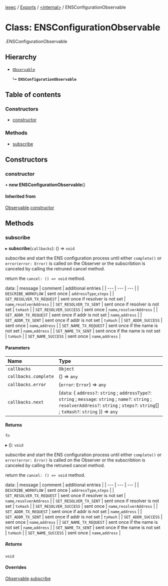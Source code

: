 [iexec](../README.md) / [Exports](../modules.md) / [<internal\>](../modules/internal_.md) / ENSConfigurationObservable

# Class: ENSConfigurationObservable

[<internal>](../modules/internal_.md).ENSConfigurationObservable

## Hierarchy

- [`Observable`](Observable.md)

  ↳ **`ENSConfigurationObservable`**

## Table of contents

### Constructors

- [constructor](internal_.ENSConfigurationObservable.md#constructor)

### Methods

- [subscribe](internal_.ENSConfigurationObservable.md#subscribe)

## Constructors

### constructor

• **new ENSConfigurationObservable**()

#### Inherited from

[Observable](Observable.md).[constructor](Observable.md#constructor)

## Methods

### subscribe

▸ **subscribe**(`callbacks`): () => `void`

subscribe and start the ENS configuration process until either `complete()` or `error(error: Error)` is called on the Observer or the subscribtion is canceled by calling the retruned cancel method.

return the `cancel: () => void` method.

data:
| message | comment | additional entries |
| --- | --- | --- |
| `DESCRIBE_WORKFLOW` | sent once | `addressType`,`steps` |
| `SET_RESOLVER_TX_REQUEST` | sent once if resolver is not set | `name`,`resolverAddress` |
| `SET_RESOLVER_TX_SENT` | sent once if resolver is not set | `txHash` |
| `SET_RESOLVER_SUCCESS` | sent once | `name`,`resolverAddress` |
| `SET_ADDR_TX_REQUEST` | sent once if addr is not set | `name`,`address` |
| `SET_ADDR_TX_SENT` | sent once if addr is not set | `txHash` |
| `SET_ADDR_SUCCESS` | sent once | `name`,`address` |
| `SET_NAME_TX_REQUEST` | sent once if the name is not set | `name`,`address` |
| `SET_NAME_TX_SENT` | sent once if the name is not set | `txHash` |
| `SET_NAME_SUCCESS` | sent once | `name`,`address` |

#### Parameters

| Name | Type |
| :------ | :------ |
| `callbacks` | `Object` |
| `callbacks.complete` | () => `any` |
| `callbacks.error` | (`error`: `Error`) => `any` |
| `callbacks.next` | (`data`: { `address?`: `string` ; `addressType?`: `string` ; `message`: `string` ; `name?`: `string` ; `resolverAddress?`: `string` ; `steps?`: `string`[] ; `txHash?`: `string`  }) => `any` |

#### Returns

`fn`

▸ (): `void`

subscribe and start the ENS configuration process until either `complete()` or `error(error: Error)` is called on the Observer or the subscribtion is canceled by calling the retruned cancel method.

return the `cancel: () => void` method.

data:
| message | comment | additional entries |
| --- | --- | --- |
| `DESCRIBE_WORKFLOW` | sent once | `addressType`,`steps` |
| `SET_RESOLVER_TX_REQUEST` | sent once if resolver is not set | `name`,`resolverAddress` |
| `SET_RESOLVER_TX_SENT` | sent once if resolver is not set | `txHash` |
| `SET_RESOLVER_SUCCESS` | sent once | `name`,`resolverAddress` |
| `SET_ADDR_TX_REQUEST` | sent once if addr is not set | `name`,`address` |
| `SET_ADDR_TX_SENT` | sent once if addr is not set | `txHash` |
| `SET_ADDR_SUCCESS` | sent once | `name`,`address` |
| `SET_NAME_TX_REQUEST` | sent once if the name is not set | `name`,`address` |
| `SET_NAME_TX_SENT` | sent once if the name is not set | `txHash` |
| `SET_NAME_SUCCESS` | sent once | `name`,`address` |

##### Returns

`void`

#### Overrides

[Observable](Observable.md).[subscribe](Observable.md#subscribe)
